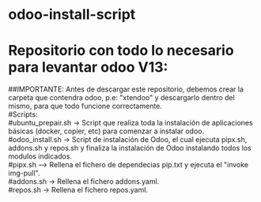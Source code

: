 # odoo-install-script  
# Repositorio con todo lo necesario para levantar odoo V13:  
##IMPORTANTE: Antes de descargar este repositorio, debemos crear la carpeta que contendra odoo, p.e: "xtendoo" y descargarlo dentro del mismo, para que todo funcione correctamente.  
#Scripts:  
#ubuntu_prepair.sh -> Script que realiza toda la instalación de aplicaciones básicas (docker, copier, etc) para comenzar a instalar odoo.  
#odoo_install.sh -> Script de instalación de Odoo, el cual ejecuta pipx.sh, addons.sh y repos.sh y finaliza la instalación de Odoo instalando todos los modulos indicados.  
#pipx.sh --> Rellena el fichero de dependecias pip.txt y ejecuta el "invoke img-pull".  
#addons.sh -> Rellena el fichero addons.yaml.  
#repos.sh -> Rellena el fichero repos.yaml.  

